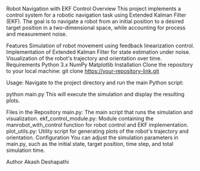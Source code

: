 Robot Navigation with EKF Control
Overview
This project implements a control system for a robotic navigation task using Extended Kalman Filter (EKF).
The goal is to navigate a robot from an initial position to a desired target position in a two-dimensional space, while accounting for process and measurement noise.

Features
Simulation of robot movement using feedback linearization control.
Implementation of Extended Kalman Filter for state estimation under noise.
Visualization of the robot's trajectory and orientation over time.
Requirements
Python 3.x
NumPy
Matplotlib
Installation
Clone the repository to your local machine: git clone https://your-repository-link.git

Usage: 
Navigate to the project directory and run the main Python script:

python main.py
This will execute the simulation and display the resulting plots.

Files in the Repository
main.py: The main script that runs the simulation and visualization.
ekf_control_module.py: Module containing the manrobot_with_control function for robot control and EKF implementation.
plot_utils.py: Utility script for generating plots of the robot's trajectory and orientation.
Configuration
You can adjust the simulation parameters in main.py, such as the initial state, target position, time step, and total simulation time.

Author
Akash Deshapathi
